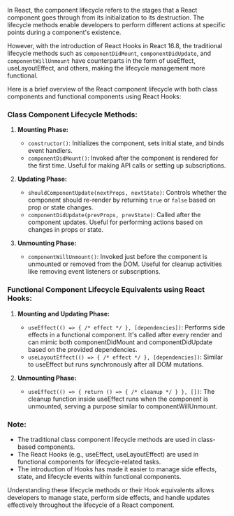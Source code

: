 In React, the component lifecycle refers to the stages that a React component goes through from its initialization to its destruction. The lifecycle methods enable developers to perform different actions at specific points during a component's existence.

However, with the introduction of React Hooks in React 16.8, the traditional lifecycle methods such as `componentDidMount`, `componentDidUpdate`, and `componentWillUnmount` have counterparts in the form of useEffect, useLayoutEffect, and others, making the lifecycle management more functional.

Here is a brief overview of the React component lifecycle with both class components and functional components using React Hooks:

### Class Component Lifecycle Methods:

1. **Mounting Phase:**
   - `constructor()`: Initializes the component, sets initial state, and binds event handlers.
   - `componentDidMount()`: Invoked after the component is rendered for the first time. Useful for making API calls or setting up subscriptions.

2. **Updating Phase:**
   - `shouldComponentUpdate(nextProps, nextState)`: Controls whether the component should re-render by returning `true` or `false` based on prop or state changes.
   - `componentDidUpdate(prevProps, prevState)`: Called after the component updates. Useful for performing actions based on changes in props or state.

3. **Unmounting Phase:**
   - `componentWillUnmount()`: Invoked just before the component is unmounted or removed from the DOM. Useful for cleanup activities like removing event listeners or subscriptions.

### Functional Component Lifecycle Equivalents using React Hooks:

1. **Mounting and Updating Phase:**
   - `useEffect(() => { /* effect */ }, [dependencies])`: Performs side effects in a functional component. It's called after every render and can mimic both componentDidMount and componentDidUpdate based on the provided dependencies.
   - `useLayoutEffect(() => { /* effect */ }, [dependencies])`: Similar to useEffect but runs synchronously after all DOM mutations.

2. **Unmounting Phase:**
   - `useEffect(() => { return () => { /* cleanup */ } }, [])`: The cleanup function inside useEffect runs when the component is unmounted, serving a purpose similar to componentWillUnmount.

### Note:
- The traditional class component lifecycle methods are used in class-based components.
- The React Hooks (e.g., useEffect, useLayoutEffect) are used in functional components for lifecycle-related tasks.
- The introduction of Hooks has made it easier to manage side effects, state, and lifecycle events within functional components.

Understanding these lifecycle methods or their Hook equivalents allows developers to manage state, perform side effects, and handle updates effectively throughout the lifecycle of a React component.
